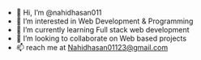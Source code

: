 - 👋 Hi, I’m @nahidhasan011
- 👀 I’m interested in Web Development & Programming
- 🌱 I’m currently learning Full stack web development
- 💞️ I’m looking to collaborate on Web based projects
- 📫 reach me at Nahidhasan01123@gmail.com

<!---
nahidhasan011/nahidhasan011 is a ✨ special ✨ repository because its `README.md` (this file) appears on your GitHub profile.
You can click the Preview link to take a look at your changes.
--->

